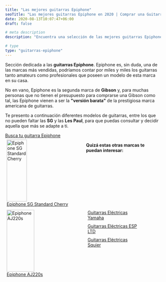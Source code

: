 ```yaml
---
title: "Las mejores guitarras Epiphone"
seoTitle: "Las mejores guitarras Epiphone en 2020 | Comprar una Guitarra"
date: 2020-08-13T10:07:47+06:00
draft: false

# meta description
description: "Encuentra una selección de las mejores guitarras Epiphone de 2020 &#9989;"

# type
type: "guitarras-epiphone"
---
```


Sección dedicada a las **guitarras Epiphone**. Epiphone es, sin duda, una de las marcas más vendidas, podríamos contar
por miles y miles los guitarras tanto amateurs como profesionales que poseen un modelo de esta marca en su casa.

No en vano, Epiphone es la segunda marca de **Gibson** y, para muchas personas que no tienen el presupuesto para comprarse una
Gibson como tal, las Epiphone vienen a ser la **"versión barata"** de la prestigiosa marca americana de guitarras.

Te presento a continuación diferentes modelos de guitarras, entre los que no pueden faltar las **SG** y las **Les Paul**, para que puedas consultar y decidir aquella que más se adapte a ti.

<div>
	<a href="https://www.amazon.es/s/ref=as_li_ss_tl?k=epiphone&__mk_es_ES=%C3%85M%C3%85%C5%BD%C3%95%C3%91&ref=nb_sb_noss_1&linkCode=ll2&tag=guitar0de-21&linkId=45efaf21e2b5faa1ff58c649e5f062de&language=es_ES" class="btn" rel="nofollow noopener noreferrer" target="_blank">Busca tu guitarra Epiphone</a>
</div>

<div class="row">
      <div class="column" style="float: left; width: 50%; padding: 5px;">
        <a href="/guitarras-epiphone/sg-standard-cherry">
          <img src="../../images/epiphone/epiphone-sg-standard-cherry-menu.jpg" alt="Epiphone SG Standard Cherry" width="65" height="200">
          <figcaption>Epiphone SG Standard Cherry</figcaption>
        </a>
      </div>
      <div class="column" style="float: left; width: 50%; padding: 5px;">
        <a href="/guitarras-epiphone/aj220s">
          <img src="../../images/epiphone/epiphone-aj220s-menu.png" alt="Epiphone AJ220s" width="89" height="200">
          <figcaption>Epiphone AJ220s</figcaption>
        </a>
      </div>
</div> 

**Quizá estas otras marcas te puedan interesar:**

<div class="row">
      <div class="column" style="float: left; width: 33.33%; padding: 5px;">
        <a href="/guitarras-yamaha/">
          <figcaption>Guitarras Eléctricas Yamaha</figcaption>
        </a>
      </div>
      <div class="column" style="float: left; width: 33.33%; padding: 5px;">
        <a href="/ltd/">
          <figcaption>Guitarras Eléctricas ESP LTD</figcaption>
        </a>
      </div>
      <div class="column" style="float: left; width: 33.33%; padding: 5px;">
        <a href="/guitarras-squier/">
          <figcaption>Guitarras Eléctricas Squier</figcaption>
        </a>
      </div>
</div>